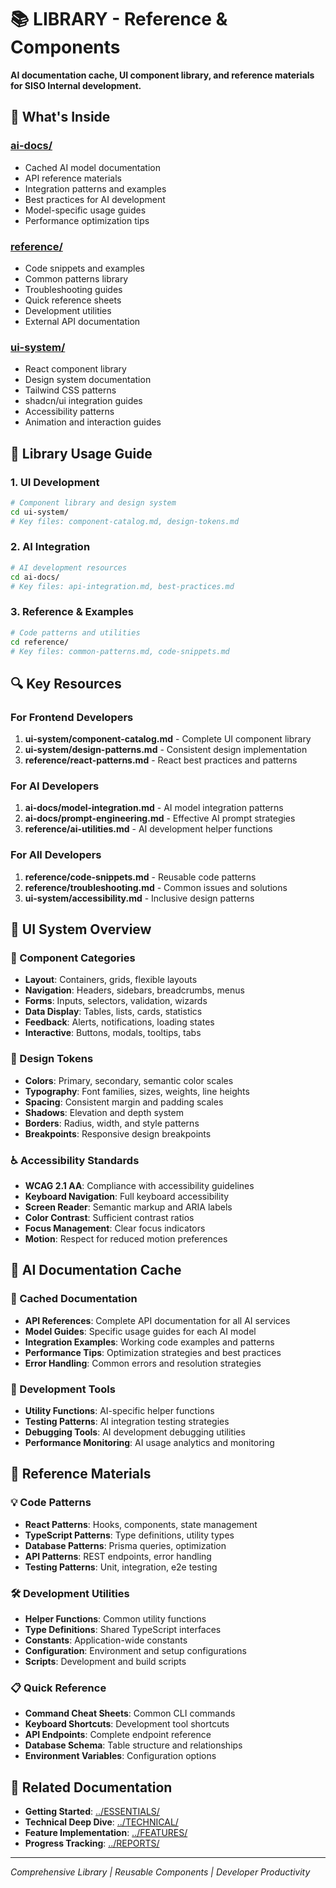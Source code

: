 # 📚 LIBRARY - Reference & Components

**AI documentation cache, UI component library, and reference materials for SISO Internal development.**

## 📁 **What's Inside**

### **[ai-docs/](ai-docs/)**
- Cached AI model documentation
- API reference materials
- Integration patterns and examples
- Best practices for AI development
- Model-specific usage guides
- Performance optimization tips

### **[reference/](reference/)**
- Code snippets and examples
- Common patterns library
- Troubleshooting guides
- Quick reference sheets
- Development utilities
- External API documentation

### **[ui-system/](ui-system/)**
- React component library
- Design system documentation
- Tailwind CSS patterns
- shadcn/ui integration guides
- Accessibility patterns
- Animation and interaction guides

## 🎯 **Library Usage Guide**

### **1. UI Development**
```bash
# Component library and design system
cd ui-system/
# Key files: component-catalog.md, design-tokens.md
```

### **2. AI Integration**
```bash
# AI development resources
cd ai-docs/
# Key files: api-integration.md, best-practices.md
```

### **3. Reference & Examples**
```bash
# Code patterns and utilities
cd reference/
# Key files: common-patterns.md, code-snippets.md
```

## 🔍 **Key Resources**

### **For Frontend Developers**
1. **ui-system/component-catalog.md** - Complete UI component library
2. **ui-system/design-patterns.md** - Consistent design implementation
3. **reference/react-patterns.md** - React best practices and patterns

### **For AI Developers**
1. **ai-docs/model-integration.md** - AI model integration patterns
2. **ai-docs/prompt-engineering.md** - Effective AI prompt strategies
3. **reference/ai-utilities.md** - AI development helper functions

### **For All Developers**
1. **reference/code-snippets.md** - Reusable code patterns
2. **reference/troubleshooting.md** - Common issues and solutions
3. **ui-system/accessibility.md** - Inclusive design patterns

## 🎨 **UI System Overview**

### **🧩 Component Categories**
- **Layout**: Containers, grids, flexible layouts
- **Navigation**: Headers, sidebars, breadcrumbs, menus
- **Forms**: Inputs, selectors, validation, wizards
- **Data Display**: Tables, lists, cards, statistics
- **Feedback**: Alerts, notifications, loading states
- **Interactive**: Buttons, modals, tooltips, tabs

### **🎯 Design Tokens**
- **Colors**: Primary, secondary, semantic color scales
- **Typography**: Font families, sizes, weights, line heights
- **Spacing**: Consistent margin and padding scales
- **Shadows**: Elevation and depth system
- **Borders**: Radius, width, and style patterns
- **Breakpoints**: Responsive design breakpoints

### **♿ Accessibility Standards**
- **WCAG 2.1 AA**: Compliance with accessibility guidelines
- **Keyboard Navigation**: Full keyboard accessibility
- **Screen Reader**: Semantic markup and ARIA labels
- **Color Contrast**: Sufficient contrast ratios
- **Focus Management**: Clear focus indicators
- **Motion**: Respect for reduced motion preferences

## 🤖 **AI Documentation Cache**

### **📖 Cached Documentation**
- **API References**: Complete API documentation for all AI services
- **Model Guides**: Specific usage guides for each AI model
- **Integration Examples**: Working code examples and patterns
- **Performance Tips**: Optimization strategies and best practices
- **Error Handling**: Common errors and resolution strategies

### **🔧 Development Tools**
- **Utility Functions**: AI-specific helper functions
- **Testing Patterns**: AI integration testing strategies
- **Debugging Tools**: AI development debugging utilities
- **Performance Monitoring**: AI usage analytics and monitoring

## 📖 **Reference Materials**

### **💡 Code Patterns**
- **React Patterns**: Hooks, components, state management
- **TypeScript Patterns**: Type definitions, utility types
- **Database Patterns**: Prisma queries, optimization
- **API Patterns**: REST endpoints, error handling
- **Testing Patterns**: Unit, integration, e2e testing

### **🛠️ Development Utilities**
- **Helper Functions**: Common utility functions
- **Type Definitions**: Shared TypeScript interfaces
- **Constants**: Application-wide constants
- **Configuration**: Environment and setup configurations
- **Scripts**: Development and build scripts

### **📋 Quick Reference**
- **Command Cheat Sheets**: Common CLI commands
- **Keyboard Shortcuts**: Development tool shortcuts
- **API Endpoints**: Complete endpoint reference
- **Database Schema**: Table structure and relationships
- **Environment Variables**: Configuration options

## 🔄 **Related Documentation**

- **Getting Started**: [../ESSENTIALS/](../ESSENTIALS/)
- **Technical Deep Dive**: [../TECHNICAL/](../TECHNICAL/)
- **Feature Implementation**: [../FEATURES/](../FEATURES/)
- **Progress Tracking**: [../REPORTS/](../REPORTS/)

---

*Comprehensive Library | Reusable Components | Developer Productivity*